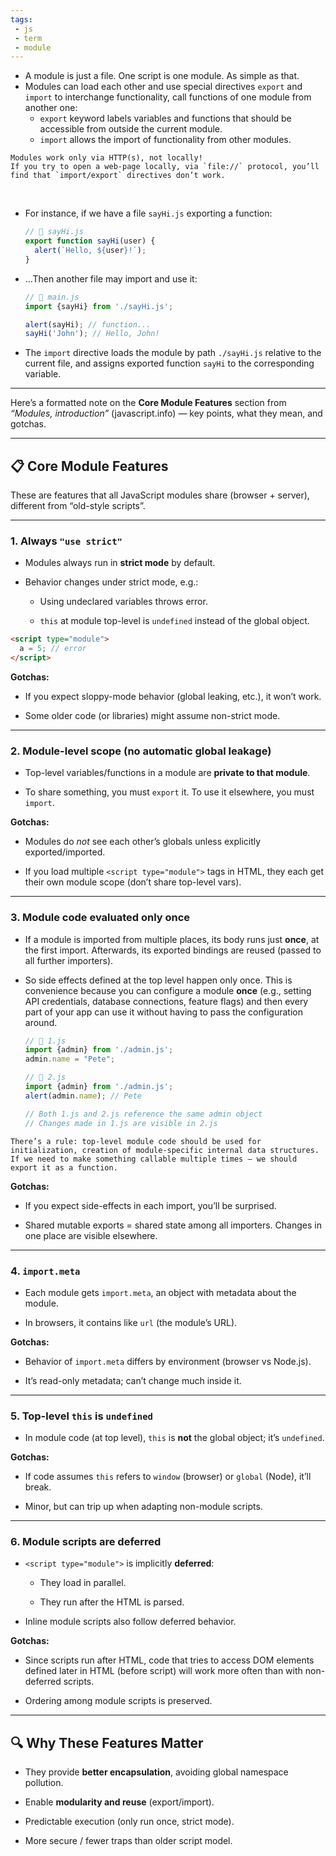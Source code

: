 ```yaml
---
tags: 
 - js
 - term
 - module
---
```


- A module is just a file. One script is one module. As simple as that.
- Modules can load each other and use special directives `export` and `import` to interchange functionality, call functions of one module from another one:
	- `export` keyword labels variables and functions that should be accessible from outside the current module.
	- `import` allows the import of functionality from other modules.

```ad-note
Modules work only via HTTP(s), not locally!
If you try to open a web-page locally, via `file://` protocol, you’ll find that `import/export` directives don’t work.
```

</br>

- For instance, if we have a file `sayHi.js` exporting a function:
	```js
	// 📁 sayHi.js
	export function sayHi(user) {
	  alert(`Hello, ${user}!`);
	}
	```

- …Then another file may import and use it:
	```js
	// 📁 main.js
	import {sayHi} from './sayHi.js';
	
	alert(sayHi); // function...
	sayHi('John'); // Hello, John!
	```

- The `import` directive loads the module by path `./sayHi.js` relative to the current file, and assigns exported function `sayHi` to the corresponding variable.

---

Here’s a formatted note on the **Core Module Features** section from _“Modules, introduction”_ (javascript.info) — key points, what they mean, and gotchas.

---

## 📋 Core Module Features 

These are features that all JavaScript modules share (browser + server), different from “old-style scripts”.

---

### 1. Always `"use strict"`

- Modules always run in **strict mode** by default. 
    
- Behavior changes under strict mode, e.g.:
    
    - Using undeclared variables throws error.
        
    - `this` at module top-level is `undefined` instead of the global object.
        

```html
<script type="module">
  a = 5; // error
</script>
```

**Gotchas:**

- If you expect sloppy-mode behavior (global leaking, etc.), it won’t work.
    
- Some older code (or libraries) might assume non-strict mode.
    

---

### 2. Module-level scope (no automatic global leakage)

- Top-level variables/functions in a module are **private to that module**.
    
- To share something, you must `export` it. To use it elsewhere, you must `import`.
    

**Gotchas:**

- Modules do _not_ see each other’s globals unless explicitly exported/imported.
    
- If you load multiple `<script type="module">` tags in HTML, they each get their own module scope (don’t share top-level vars).
    

---

### 3. Module code evaluated only once

- If a module is imported from multiple places, its body runs just **once**, at the first import. Afterwards, its exported bindings are reused (passed to all further importers). 
    
- So side effects defined at the top level happen only once. This is convenience because you can configure a module **once** (e.g., setting API credentials, database connections, feature flags) and then every part of your app can use it without having to pass the configuration around.
	```js
	// 📁 1.js
	import {admin} from './admin.js';
	admin.name = "Pete";
	
	// 📁 2.js
	import {admin} from './admin.js';
	alert(admin.name); // Pete
	
	// Both 1.js and 2.js reference the same admin object
	// Changes made in 1.js are visible in 2.js
	```

```ad-note
There’s a rule: top-level module code should be used for initialization, creation of module-specific internal data structures. If we need to make something callable multiple times – we should export it as a function.
```

**Gotchas:**

- If you expect side-effects in each import, you’ll be surprised.
    
- Shared mutable exports = shared state among all importers. Changes in one place are visible elsewhere.
    

---

### 4. `import.meta`

- Each module gets `import.meta`, an object with metadata about the module.
    
- In browsers, it contains like `url` (the module’s URL).
    

**Gotchas:**

- Behavior of `import.meta` differs by environment (browser vs Node.js).
    
- It’s read-only metadata; can’t change much inside it.
    

---

### 5. Top-level `this` is `undefined`

- In module code (at top level), `this` is **not** the global object; it’s `undefined`. 
    

**Gotchas:**

- If code assumes `this` refers to `window` (browser) or `global` (Node), it’ll break.
    
- Minor, but can trip up when adapting non-module scripts.
    

---

### 6. Module scripts are deferred

- `<script type="module">` is implicitly **deferred**:
    
    - They load in parallel.
        
    - They run after the HTML is parsed. 
        
- Inline module scripts also follow deferred behavior.
    

**Gotchas:**

- Since scripts run after HTML, code that tries to access DOM elements defined later in HTML (before script) will work more often than with non-deferred scripts.
    
- Ordering among module scripts is preserved.
    

---

## 🔍 Why These Features Matter

- They provide **better encapsulation**, avoiding global namespace pollution.
    
- Enable **modularity and reuse** (export/import).
    
- Predictable execution (only run once, strict mode).
    
- More secure / fewer traps than older script model.
    
